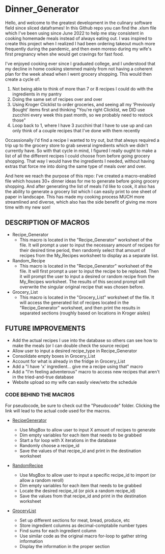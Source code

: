 # Dinner_Generator
Hello, and welcome to the greatest development in the culinary software field since sliced dataframes! In this Github repo you can find the .xlsm file which I've been using since June 2022 to help me stay consistent in cooking homemade meals instead of always eating out. I was inspired to create this project when I realized I had been ordering takeout much more frequently during the pandemic, and then even moreso during my wife's first pregnancy when she would get cravings for fast food. 

I've enjoyed cooking ever since I graduated college, and I understood that my decline in home cooking stemmed mainly from not having a coherent plan for the week ahead when I went grocery shopping. This would then create a cycle of:

1. Not being able to think of more than 7 or 8 recipes I could do with the ingredients in my pantry
2. Doing the same set of recipes over and over
3. Using Kroger Clicklist to order groceries, and seeing all my 'Previously Bought' items first and thinking "You're right Clicklist, we DID use zucchini every week this past month, so we probably need to restock those"
4. Loop back to 1, where I have 3 zucchini that I have to use up and can only think of a couple recipes that I've done with them recently

Occassionally I'd find a recipe I wanted to try out, but that always required a trip up to the grocery store to grab several ingredients which we didn't currently have. So with that cycle in mind, I figured I really ought to make a list of all the different recipes I could choose from before going grocery shopping. That way I would have the ingredients I needed, without having extras that force me into doing the same type of meals over and over. 

And here we reach the purpose of this repo: I've created a macro-enabled file which houses 30+ dinner ideas for me to generate before going grocery shopping. And after generating the list of meals I'd like to cook, it also has the ability to generate a grocery list which I can easily print to one sheet of paper in landscape. This has made my cooking process MUCH more streamlined and diverse, which also has the side benefit of giving me more time with my new son!

## DESCRIPTION OF MACROS
* Recipe_Generator
    - This macro is located in the "Recipe_Generator" worksheet of the file. It will prompt a user to input the necessary amount of recipes for their desired time period, then randomly select that amount of recipes from the My_Recipes worksheet to display as a separate list.
* Random_Recipe
    - This macro is located in the "Recipe_Generator" worksheet of the file. It will first prompt a user to input the recipe to be replaced. Then it will prompt the user to input a desired or random recipe from the My_Recipes worksheet. The results of this second prompt will overwrite the singular original recipe that was chosen before.
* Grocery_List
    - This macro is located in the "Grocery_List" worksheet of the file. It will access the generated list of recipes located in the "Recipe_Generator" worksheet, and then print the results in separated sections (roughly based on locations in Kroger aisles)

## FUTURE IMPROVEMENTS
* Add the actual recipes I use into the database so others can see how to make the meals (or I can double check the source recipe)
    <!-- No code required -- just a ton of data input -->
* Allow user to input a desired recipe_type in Recipe_Generator
    <!-- 'If not requesting a specific recipe type 0 first
    'If you want random, type "Random"
    'If you want specific, type "___"
        'Will want to display list of distinct food_type options -->
* Consolidate empty boxes in Grocery_List
    <!-- 'Check if A2 is empty -- if so set B2 to A2, C2 to B2, ... -->
* Account for what is already in the fridge in Grocery_List
    <!-- 'Run through value fields and have separate InputBox
        '"Do you have ____?" - for strings
        '"Do you have X _______?" for integers 
        ' For duplicates, check if B2=A2, and change InputBox to "Do you have another ___?"-->
* Add a "I have 'x' ingredient... give me a recipe using that" macro
    <!-- 'Will be super similar to the desired recipe_type improvement
    'Would have to try to account for uppercase/lowercase for this -->
* Add a "I'm feeling adventerous" macro to access new recipes that aren't in the tried-and-true database
    <!-- 'Will need a disclaimer to do AFTER generating other recipes for the week
    'Won't need to use any ingredient variables for this one
    'Do something similar to row count to find the last row, which will contain this new recipe
    'Probably want to separate it even further -- last_row holds titles: "Recipe Name", "Recipe Source", and last_row+1 holds the values -->
* Website upload so my wife can easily view/veto the schedule
    <!-- 'Will need to see if there is a to_html type function for excel
    'Otherwise will need to export to a pandas df
    'Then to_html from the df -->

### CODE BEHIND THE MACROS
For pseudocode, be sure to check out the "Pseudocode" folder. Clicking the link will lead to the actual code used for the macros.

* [RecipeGenerator](Actual_Code/recipe_gen.txt)
    - Use MsgBox to allow user to input X amount of recipes to generate
    - Dim empty variables for each item that needs to be grabbed
    - Start a for loop with X iterations in the database
    - Randomly choose a recipe_id
    - Save the values of that recipe_id and print in the destination worksheet

* [RandomRecipe](Actual_Code/single_recipe.txt)
    - Use MsgBox to allow user to input a specific recipe_id to import (or allow a random reroll)
    - Dim empty variables for each item that needs to be grabbed
    - Locate the desired recipe_id (or pick a random recipe_id)
    - Save the values from that recipe_id and print in the destination worksheet

* [GroceryList](Actual_Code/grocery_list.txt)
    - Set up different sections for meat, bread, produce, etc
    - Store ingredient columns as decimal-comptabile number types
    - Find sums for each ingredient column
    - Use similar code as the original macro for-loop to gather string information
    - Display the information in the proper section